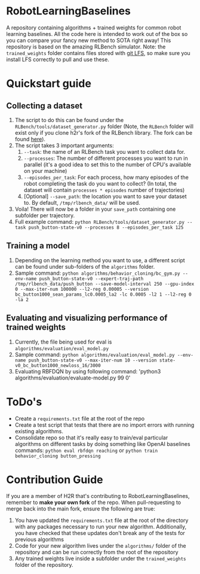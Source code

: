 # RobotLearningBaselines
A repository containing algorithms + trained weights for common robot learning baselines. All the code here is intended to work out of the box so you can compare your fancy new method to SOTA right away! This repository is based on the amazing RLBench simulator.
Note: the `trained_weights` folder contains files stored with [git LFS](https://git-lfs.github.com/), so make sure you install LFS correctly to pull and use these.

# Quickstart guide
## Collecting a dataset
1. The script to do this can be found under the `RLBench/tools/dataset_generator.py` folder (Note, the `RLBench` folder will exist only if you clone h2r's fork of the RLBench library. The fork can be found [here](https://github.com/h2r/RLBench)).
2. The script takes 3 important arguments:
    1. `--task`: the name of an RLBench task you want to collect data for.
    2. `--processes`: The number of different processes you want to run in parallel (it's a good idea to set this to the number of CPU's available on your machine)
    3. `--episodes_per_task`: For each process, how many episodes of the robot completing the task do you want to collect? (In total, the dataset will contain `processes * episodes` number of trajectories)
    4. [Optional] `--save_path`: the location you want to save your dataset to. By default, `/tmp/rlbench_data/` will be used.
3. Voila! There will now be a folder in your `save_path` containing one subfolder per trajectory.
4. Full example command: `python RLBench/tools/dataset_generator.py --task push_button-state-v0 --processes 8 --episodes_per_task 125`

## Training a model
1. Depending on the learning method you want to use, a different script can be found under sub-folders of the `algorithms` folder.
2. Sample command: `python algorithms/behavior_cloning/bc_gym.py --env-name push_button-state-v0 --expert-traj-path /tmp/rlbench_data/push_button --save-model-interval 250 --gpu-index 0 --max-iter-num 100000 --l2-reg 0.00005 --version bc_button1000_sean_params_lc0.0005_la2 -lc 0.0005 -l2 1 --l2-reg 0 -la 2`

## Evaluating and visualizing performance of trained weights
1. Currently, the file being used for eval is `algorithms/evaluation/eval_model.py`
2. Sample command: `python algorithms/evaluation/eval_model.py --env-name push_button-state-v0 --max-iter-num 10 --version state-v0_bc_button1000_newloss_16/3000`
3. Evaluating RBFDQN by using following command: 'python3 algorithms/evaluation/evaluate-model.py 99 0'

# ToDo's
- Create a `requirements.txt` file at the root of the repo
- Create a test script that tests that there are no import errors with running existing algorithms.
- Consolidate repo so that it's really easy to train/eval particular algorithms on different tasks by doing something like OpenAI baselines commands: `python eval rbfdqn reaching` or `python train behavior_cloning button_pressing`

# Contribution Guide
If you are a member of H2R that's contributing to RobotLearningBaselines, remember to **make your own fork** of the repo. When pull-requesting to merge back into the main fork, ensure the following are true:
1. You have updated the `requirements.txt` file at the root of the directory with any packages necessary to run your new algorithm. Additionally, you have checked that these updates don't break any of the tests for previous algorithms
2. Code for your new algorithm lives under the `algorithms/` folder of the repository and can be run correctly from the root of the repository
3. Any trained weights live inside a subfolder under the `trained_weights` folder of the repository.
